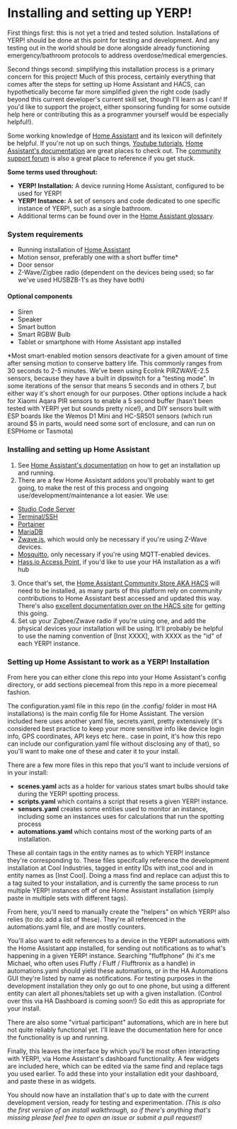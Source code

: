 # Installing and setting up YERP!

First things first: this is not yet a tried and tested solution. Installations of YERP! should be done at this point for testing and development. And any testing out in the world should be done alongside already functioning emergency/bathroom protocols to address overdose/medical emergencies.

Second  things second: simplifying this installation process is a primary concern for this project! Much of this process, certainly everything that comes after the steps for setting up Home Assistant and HACS, can hypothetically become far more simplified given the right code (sadly beyond this current developer's current skill set, though I'll learn as I can! If you'd like to support the project, either sponsoring funding for some outside help here or contributing this as a programmer yourself would be especially helpful!). 

Some working knowledge of [Home Assistant](https://home-assistant.io) and its lexicon will definitely be helpful. If you're not up on such things, [Youtube tutorials](https://www.youtube.com/watch?v=sVqyDtEjudk), [Home Assistant's documentation](https://www.home-assistant.io/docs/) are great places to check out. The [community support forum](https://community.home-assistant.io/) is also a great place to reference if you get stuck.

**Some terms used throughout:**

- **YERP! Installation:** A device running Home Assistant, configured to be used for YERP!
- **YERP! Instance:** A set of sensors and code dedicated to one specific instance of YERP!, such as a single bathroom.
- Additional terms can be found over in the [Home Assistant glossary](https://www.home-assistant.io/docs/glossary/).

### System requirements
- Running installation of [Home Assistant](https://home-assistant.io)
- Motion sensor, preferably one with a short buffer time*
- Door sensor
- Z-Wave/Zigbee radio (dependent on the devices being used; so far we've used HUSBZB-1's as they have both)

#### Optional components
- Siren
- Speaker
- Smart button
- Smart RGBW Bulb
- Tablet or smartphone with Home Assistant app installed

*Most smart-enabled motion sensors deactivate for a given amount of time after sensing  motion to conserve battery life. This commonly ranges from 30 seconds to 2-5 minutes. We've been using Ecolink PIRZWAVE-2.5 sensors, because they have a built in dipswitch for a "testing mode". In some iterations of the sensor that means 5 seconds and in others 7, but either way it's short enough for our purposes. Other options include a hack for Xiaomi Aqara PIR sensors to enable a 5 second buffer (hasn't been tested with YERP! yet but sounds pretty nice!), and DIY sensors built with ESP boards like the Wemos D1 Mini and HC-SR501 sensors (which run around $5 in parts, would need some sort of enclosure, and can run on ESPHome or Tasmota)

### Installing and setting up Home Assistant

1. See [Home Assistant's documentation](https://www.home-assistant.io/installation/) on how to get an installation up and running. 
2. There are a few Home Assistant addons you'll probably want to get going, to make the rest of this process and ongoing use/development/maintenance a lot easier. We use:

- [Studio Code Server](https://github.com/hassio-addons/addon-vscode)
- [Terminal/SSH](https://github.com/hassio-addons/addon-ssh)
- [Portainer](https://github.com/hassio-addons/addon-portainer)
- [MariaDB](https://github.com/home-assistant/hassio-addons/tree/master/mariadb)
- [Zwave.js](https://github.com/home-assistant/hassio-addons/tree/master/zwave_js), which would only be necessary if you're using Z-Wave devices.
- [Mosquitto](https://github.com/home-assistant/hassio-addons/tree/master/mosquitto), only necessary if you're using MQTT-enabled devices.
- [Hass.io Access Point](https://github.com/mattlongman/hassio-access-point), if you'd like to use your HA installation as a wifi hub
3. Once that's set, the [Home Assistant Community Store AKA HACS](https://hacs.xyz) will need to be installed, as many parts of this platform rely on community contributions to Home Assistant best accessed and updated this way. There's also [excellent documentation over on the HACS site](https://hacs.xyz/docs/setup/prerequisites) for getting this going.
4. Set up your Zigbee/Zwave radio if you're using one, and add the physical devices your installation will be using. It'll probably be helpful to use the naming convention of [Inst XXXX], with XXXX as the "id" of each YERP! instance.


### Setting up Home Assistant to work as a YERP! Installation

From here you can either clone this repo into your Home Assistant's config directory, or add sections piecemeal from this repo in a more piecemeal fashion.

The configuration.yaml file in this repo (in the .config/ folder in most HA installations) is the main config file for Home Assistant. The version included here uses another yaml file, secrets.yaml, pretty extensively (it's considered best practice to keep your more sensitive info like device login info, GPS coordinates, API keys etc here.. case in point, it's how this repo can include our configuration.yaml file without disclosing any of that), so you'll want to make one of these and cater it to your install.

There are a few more files in this repo that you'll want to include versions of in your install:

- **scenes.yaml** acts as a holder for various states smart bulbs should take during the YERP! spotting process.
- **scripts.yaml** which contains a script that resets a given YERP! instance.
- **sensors.yaml** creates some entities used to monitor an instance, including some an instances uses for calculations that run the spotting process
- **automations.yaml** which contains most of the working parts of an installation.

These all contain tags in the entity names as to which YERP! instance they're corresponding to. These files specifcally reference the development installation at Cool Industries, tagged in entity IDs with inst_cool and in entity names as [Inst Cool]. Doing a mass find and replace can adjust this to a tag suited to your installation, and is currently the same process to run multiple YERP! instances off of one Home Assistant installation (simply paste in multiple sets with different tags).

From here, you'll need to manually create the "helpers" on which YERP! also relies (to do: add a list of these). They're all referenced in the automations.yaml file, and are mostly counters.

You'll also want to edit references to a device in the YERP! automations with the Home Assistant app installed, for sending out notifications as to what's happening in a given YERP! instance. Searching "fluffphone" (hi it's me Michael, who often uses Fluffy / Fluff / Flufftronix as a handle) in automations.yaml should yield these automations, or in the HA Automations GUI they're listed by name as notifications. For testing purposes in the development installation they only go out to one phone, but using a different entity can alert all phones/tablets set up with a given installation. (Control over this via HA Dashboard is coming soon!) So edit this as appropriate for your install.

There are also some "virtual participant" automations, which are in here but not quite reliably functional yet. I'll leave the documentation here for once the functionality is up and running.

Finally, this leaves the interface by which you'll be most often interacting with YERP!, via Home Assistant's dashboard functionality. A few widgets are included here, which can be edited via the same find and replace tags you used earlier. To add these into your installation edit your dashboard, and paste these in as widgets.

You should now have an installation that's up to date with the current development version, ready for testing and experimentation. *(This is also the first version of an install walkthrough, so if there's anything that's missing please feel free to open an issue or submit a pull request!)*
